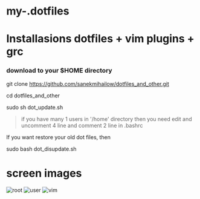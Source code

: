 # my-.dotfiles

# Installasions dotfiles + vim plugins + grc

### download to your $HOME directory

git clone https://github.com/sanekmihailow/dotfiles_and_other.git

cd dotfiles_and_other

sudo sh dot_update.sh

> if you have many 1 users in '/home' directory then you need edit and uncomment 4 line and comment 2 line in .bashrc

If you want restore your old dot files, then

sudo bash dot_disupdate.sh


# screen images

![root](https://github.com/sanekmihailow/my-.dotfiles/blob/master/screenshots/root%20PS1_.png)
![user](https://github.com/sanekmihailow/my-.dotfiles/blob/master/screenshots/user%20PS1_.png)
![vim](https://github.com/sanekmihailow/my-.dotfiles/blob/master/screenshots/vim.png)
